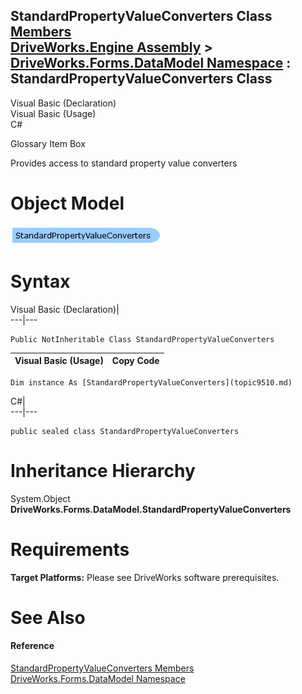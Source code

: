 StandardPropertyValueConverters Class   
[Members](topic9511.md)   
[DriveWorks.Engine Assembly](topic2156.md) > [DriveWorks.Forms.DataModel Namespace](topic9371.md) : StandardPropertyValueConverters Class  
---  
  
Visual Basic (Declaration)    
Visual Basic (Usage)    
C# 

Glossary Item Box

Provides access to standard property value converters 

# Object Model

![](dotnetdiagramimages/image454.png)

# Syntax

Visual Basic (Declaration)|   
---|---  
      
    
    Public NotInheritable Class StandardPropertyValueConverters   
  
Visual Basic (Usage)| Copy Code  
---|---  
      
    
    Dim instance As [StandardPropertyValueConverters](topic9510.md)  
  
C#|   
---|---  
      
    
    public sealed class StandardPropertyValueConverters   
  
# Inheritance Hierarchy

System.Object  
**DriveWorks.Forms.DataModel.StandardPropertyValueConverters**  


# Requirements

**Target Platforms:** Please see DriveWorks software prerequisites.

# See Also

#### Reference

[StandardPropertyValueConverters Members](topic9511.md)   
[DriveWorks.Forms.DataModel Namespace](topic9371.md)


